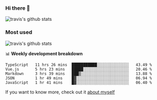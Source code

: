 ### Hi there 👋

<!--
**HondryTravis/HondryTravis** is a ✨ _special_ ✨ repository because its `README.md` (this file) appears on your GitHub profile.

Here are some ideas to get you started:

- 🔭 I’m currently working on ...
- 🌱 I’m currently learning ...
- 👯 I’m looking to collaborate on ...
- 🤔 I’m looking for help with ...
- 💬 Ask me about ...
- 📫 How to reach me: ...
- 😄 Pronouns: ...
- ⚡ Fun fact: ...
-->

![travis's github stats](https://github-readme-stats.vercel.app/api?username=HondryTravis&hide=stars)
### Most used
![travis's github stats](https://github-readme-stats.anuraghazra1.vercel.app/api/top-langs/?username=HondryTravis&layout=compact&hide_title=true)

📊 **Weekly development breakdown**

<!--START_SECTION:waka-->

```text
TypeScript   11 hrs 26 mins  ███████████░░░░░░░░░░░░░░   43.49 %
Vue.js       5 hrs 23 mins   █████░░░░░░░░░░░░░░░░░░░░   20.46 %
Markdown     3 hrs 39 mins   ███▒░░░░░░░░░░░░░░░░░░░░░   13.88 %
JSON         1 hr 49 mins    █▓░░░░░░░░░░░░░░░░░░░░░░░   06.94 %
JavaScript   1 hr 41 mins    █▓░░░░░░░░░░░░░░░░░░░░░░░   06.40 %
```

<!--END_SECTION:waka-->

If you want to know more, check out it [about myself](https://hondrytravis.github.io/)

